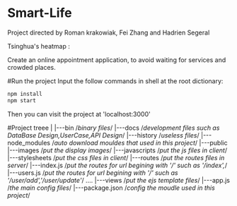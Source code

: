 # Smart-Life

Project directed by Roman krakowiak, Fei Zhang and Hadrien Segeral

Tsinghua's heatmap :

Create an online appointment application, to avoid waiting for services and crowded places.


#Run the project
Input the follow commands in shell at the root dictionary:
```bash
npm install 
npm start
```
Then you can visit the project at 'localhost:3000'

#Project treee
|
|---bin 			/*binary files*/
|---docs			/*development files such as DataBase Design,UserCase,API Design*/
|---history			/*useless files*/
|---node_modules	/*auto download mouldes that used in this project*/
|---public
  |---images		/*put the display images*/
  |---javascripts	/*put the js files in client*/
  |---stylesheets	/*put the css files in client*/
|---routes			/*put the routes files in server*/
  |---index.js		/*put the routes for url begining with '/' such as '/index',*/
  |---users.js		/*put the routes for url begining with '/' such as '/user/add','/user/update'*/
  ....
|---views 			/*put the ejs template files*/
|---app.js			/*the main config files*/
|---package.json	/*config the moudle used in this project*/
